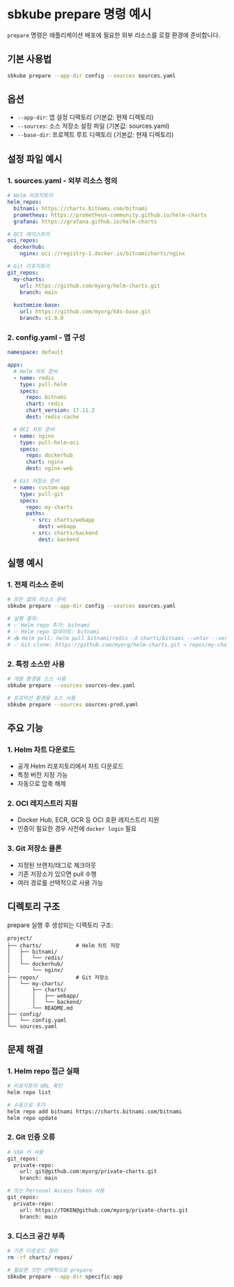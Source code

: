 # sbkube prepare 명령 예시

`prepare` 명령은 애플리케이션 배포에 필요한 외부 리소스를 로컬 환경에 준비합니다.

## 기본 사용법

```bash
sbkube prepare --app-dir config --sources sources.yaml
```

## 옵션

- `--app-dir`: 앱 설정 디렉토리 (기본값: 현재 디렉토리)
- `--sources`: 소스 저장소 설정 파일 (기본값: sources.yaml)
- `--base-dir`: 프로젝트 루트 디렉토리 (기본값: 현재 디렉토리)

## 설정 파일 예시

### 1. sources.yaml - 외부 리소스 정의

```yaml
# Helm 리포지토리
helm_repos:
  bitnami: https://charts.bitnami.com/bitnami
  prometheus: https://prometheus-community.github.io/helm-charts
  grafana: https://grafana.github.io/helm-charts

# OCI 레지스트리
oci_repos:
  dockerhub:
    nginx: oci://registry-1.docker.io/bitnamicharts/nginx

# Git 리포지토리  
git_repos:
  my-charts:
    url: https://github.com/myorg/helm-charts.git
    branch: main
  
  kustomize-base:
    url: https://github.com/myorg/k8s-base.git
    branch: v1.0.0
```

### 2. config.yaml - 앱 구성

```yaml
namespace: default

apps:
  # Helm 차트 준비
  - name: redis
    type: pull-helm
    specs:
      repo: bitnami
      chart: redis
      chart_version: 17.11.3
      dest: redis-cache

  # OCI 차트 준비
  - name: nginx
    type: pull-helm-oci
    specs:
      repo: dockerhub
      chart: nginx
      dest: nginx-web

  # Git 저장소 준비
  - name: custom-app
    type: pull-git
    specs:
      repo: my-charts
      paths:
        - src: charts/webapp
          dest: webapp
        - src: charts/backend
          dest: backend
```

## 실행 예시

### 1. 전체 리소스 준비

```bash
# 모든 앱의 리소스 준비
sbkube prepare --app-dir config --sources sources.yaml

# 실행 결과:
# ✅ Helm repo 추가: bitnami
# ✅ Helm repo 업데이트: bitnami
# 📥 Helm pull: helm pull bitnami/redis -d charts/bitnami --untar --version 17.11.3
# ✅ Git clone: https://github.com/myorg/helm-charts.git → repos/my-charts
```

### 2. 특정 소스만 사용

```bash
# 개발 환경용 소스 사용
sbkube prepare --sources sources-dev.yaml

# 프로덕션 환경용 소스 사용  
sbkube prepare --sources sources-prod.yaml
```

## 주요 기능

### 1. Helm 차트 다운로드
- 공개 Helm 리포지토리에서 차트 다운로드
- 특정 버전 지정 가능
- 자동으로 압축 해제

### 2. OCI 레지스트리 지원
- Docker Hub, ECR, GCR 등 OCI 호환 레지스트리 지원
- 인증이 필요한 경우 사전에 `docker login` 필요

### 3. Git 저장소 클론
- 지정된 브랜치/태그로 체크아웃
- 기존 저장소가 있으면 pull 수행
- 여러 경로를 선택적으로 사용 가능

## 디렉토리 구조

prepare 실행 후 생성되는 디렉토리 구조:

```
project/
├── charts/           # Helm 차트 저장
│   ├── bitnami/
│   │   └── redis/
│   └── dockerhub/
│       └── nginx/
├── repos/            # Git 저장소
│   └── my-charts/
│       ├── charts/
│       │   ├── webapp/
│       │   └── backend/
│       └── README.md
├── config/
│   └── config.yaml
└── sources.yaml
```

## 문제 해결

### 1. Helm repo 접근 실패
```bash
# 리포지토리 URL 확인
helm repo list

# 수동으로 추가
helm repo add bitnami https://charts.bitnami.com/bitnami
helm repo update
```

### 2. Git 인증 오류
```bash
# SSH 키 사용
git_repos:
  private-repo:
    url: git@github.com:myorg/private-charts.git
    branch: main

# 또는 Personal Access Token 사용
git_repos:
  private-repo:
    url: https://TOKEN@github.com/myorg/private-charts.git
    branch: main
```

### 3. 디스크 공간 부족
```bash
# 기존 다운로드 정리
rm -rf charts/ repos/

# 필요한 것만 선택적으로 prepare
sbkube prepare --app-dir specific-app
``` 